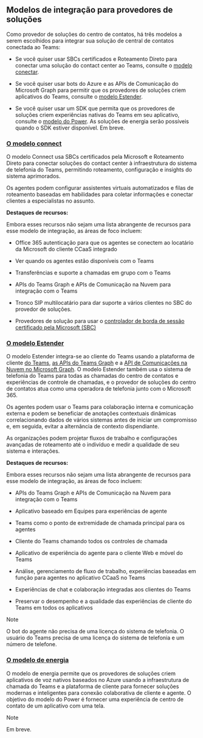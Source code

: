 ## <a name="integration-models-for-solution-providers"></a>Modelos de integração para provedores de soluções

<a name="steps"></a>

Como provedor de soluções do centro de contatos, há três modelos a serem escolhidos para integrar sua solução de central de contatos conectada ao Teams:

- Se você quiser usar SBCs certificados e Roteamento Direto para conectar uma solução do contact center ao Teams, consulte o [modelo conectar](?tabs=connect#steps).

- Se você quiser usar bots do Azure e as APIs de Comunicação do Microsoft Graph para permitir que os provedores de soluções criem aplicativos do Teams, consulte o [modelo Estender](?tabs=extend#steps).

- Se você quiser usar um SDK que permita que os provedores de soluções criem experiências nativas do Teams em seu aplicativo, consulte o [modelo do Power](?tabs=power#steps). As soluções de energia serão possíveis quando o SDK estiver disponível. Em breve.

### <a name="the-connect-model"></a>[**O modelo connect**](#tab/connect)

O modelo Connect usa SBCs certificados pela Microsoft e Roteamento Direto para conectar soluções do contact center à infraestrutura do sistema de telefonia do Teams, permitindo roteamento, configuração e insights do sistema aprimorados.

Os agentes podem configurar assistentes virtuais automatizados e filas de roteamento baseadas em habilidades para coletar informações e conectar clientes a especialistas no assunto.

**Destaques de recursos:**

Embora esses recursos não sejam uma lista abrangente de recursos para esse modelo de integração, as áreas de foco incluem:

- Office 365 autenticação para que os agentes se conectem ao locatário da Microsoft do cliente CCaaS integrado

- Ver quando os agentes estão disponíveis com o Teams

- Transferências e suporte a chamadas em grupo com o Teams

- APIs do Teams Graph e APIs de Comunicação na Nuvem para integração com o Teams

- Tronco SIP multilocatário para dar suporte a vários clientes no SBC do provedor de soluções.

- Provedores de solução para usar o [<span class="underline">controlador de borda de sessão certificado pela Microsoft (SBC)</span>](../direct-routing-border-controllers.md)

### <a name="the-extend-model"></a>[**O modelo Estender**](#tab/extend)

O modelo Estender integra-se ao cliente do Teams usando a plataforma de cliente [do Teams](/microsoftteams/platform/overview), [as APIs do Teams Graph](/graph/api/resources/teams-api-overview) e a [API de Comunicações na Nuvem no Microsoft Graph](/graph/api/resources/communications-api-overview). O modelo Estender também usa o sistema de telefonia do Teams para todas as chamadas do centro de contatos e experiências de controle de chamadas, e o provedor de soluções do centro de contatos atua como uma operadora de telefonia junto com o Microsoft 365.

Os agentes podem usar o Teams para colaboração interna e comunicação externa e podem se beneficiar de anotações contextuais dinâmicas correlacionando dados de vários sistemas antes de iniciar um compromisso e, em seguida, evitar a alternância de contexto dispendiante.

As organizações podem projetar fluxos de trabalho e configurações avançadas de roteamento até o indivíduo e medir a qualidade de seu sistema e interações.

**Destaques de recursos:**

Embora esses recursos não sejam uma lista abrangente de recursos para esse modelo de integração, as áreas de foco incluem:

- APIs do Teams Graph e APIs de Comunicação na Nuvem para integração com o Teams

- Aplicativo baseado em Equipes para experiências de agente

- Teams como o ponto de extremidade de chamada principal para os agentes

- Cliente do Teams chamando todos os controles de chamada

- Aplicativo de experiência do agente para o cliente Web e móvel do Teams

- Análise, gerenciamento de fluxo de trabalho, experiências baseadas em função para agentes no aplicativo CCaaS no Teams

- Experiências de chat e colaboração integradas aos clientes do Teams

- Preservar o desempenho e a qualidade das experiências de cliente do Teams em todos os aplicativos

> [!NOTE]
> O bot do agente não precisa de uma licença do sistema de telefonia. O usuário do Teams precisa de uma licença do sistema de telefonia e um número de telefone.

### <a name="the-power-model"></a>[**O modelo de energia**](#tab/power)

O modelo de energia permite que os provedores de soluções criem aplicativos de voz nativos baseados no Azure usando a infraestrutura de chamada do Teams e a plataforma de cliente para fornecer soluções modernas e inteligentes para conexão colaborativa de cliente e agente. O objetivo do modelo do Power é fornecer uma experiência de centro de contato de um aplicativo com uma tela.


> [!NOTE]
> Em breve.

